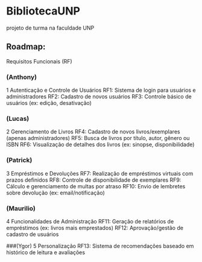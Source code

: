 # BibliotecaUNP
 projeto de turma na faculdade UNP

## Roadmap:
 Requisitos Funcionais (RF)
### (Anthony) 
1 Autenticação e Controle de Usuários
 RF1: Sistema de login para usuários e administradores
 RF2: Cadastro de novos usuários
 RF3: Controle básico de usuários (ex: edição, desativação)

### (Lucas)
2 Gerenciamento de Livros
 RF4: Cadastro de novos livros/exemplares (apenas administradores)
 RF5: Busca de livros por título, autor, gênero ou ISBN
 RF6: Visualização de detalhes dos livros (ex: sinopse, disponibilidade)

### (Patrick)
3 Empréstimos e Devoluções
 RF7: Realização de empréstimos virtuais com prazos definidos
 RF8: Controle de disponibilidade de exemplares
 RF9: Cálculo e gerenciamento de multas por atraso
 RF10: Envio de lembretes sobre devolução (ex: email/notificação)

### (Maurilio)
4 Funcionalidades de Administração
 RF11: Geração de relatórios de empréstimos (ex: livros mais emprestados)
 RF12: Aprovação/gestão de cadastro de usuários

###(Ygor)
5 Personalização
 RF13: Sistema de recomendações baseado em histórico de leitura e avaliações